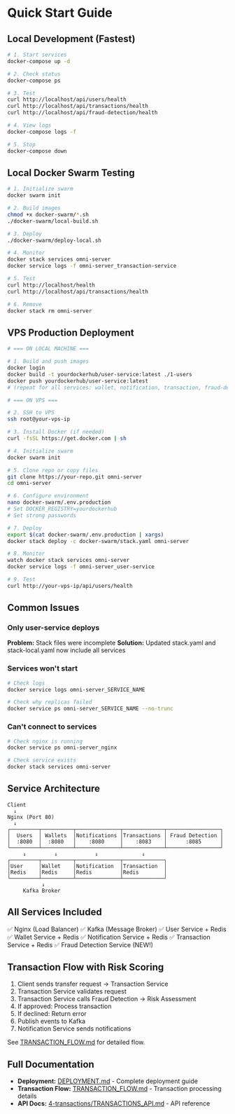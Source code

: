 # Quick Start Guide

## Local Development (Fastest)

```bash
# 1. Start services
docker-compose up -d

# 2. Check status
docker-compose ps

# 3. Test
curl http://localhost/api/users/health
curl http://localhost/api/transactions/health
curl http://localhost/api/fraud-detection/health

# 4. View logs
docker-compose logs -f

# 5. Stop
docker-compose down
```

## Local Docker Swarm Testing

```bash
# 1. Initialize swarm
docker swarm init

# 2. Build images
chmod +x docker-swarm/*.sh
./docker-swarm/local-build.sh

# 3. Deploy
./docker-swarm/deploy-local.sh

# 4. Monitor
docker stack services omni-server
docker service logs -f omni-server_transaction-service

# 5. Test
curl http://localhost/health
curl http://localhost/api/transactions/health

# 6. Remove
docker stack rm omni-server
```

## VPS Production Deployment

```bash
# === ON LOCAL MACHINE ===

# 1. Build and push images
docker login
docker build -t yourdockerhub/user-service:latest ./1-users
docker push yourdockerhub/user-service:latest
# (repeat for all services: wallet, notification, transaction, fraud-detection)

# === ON VPS ===

# 2. SSH to VPS
ssh root@your-vps-ip

# 3. Install Docker (if needed)
curl -fsSL https://get.docker.com | sh

# 4. Initialize swarm
docker swarm init

# 5. Clone repo or copy files
git clone https://your-repo.git omni-server
cd omni-server

# 6. Configure environment
nano docker-swarm/.env.production
# Set DOCKER_REGISTRY=yourdockerhub
# Set strong passwords

# 7. Deploy
export $(cat docker-swarm/.env.production | xargs)
docker stack deploy -c docker-swarm/stack.yaml omni-server

# 8. Monitor
watch docker stack services omni-server
docker service logs -f omni-server_user-service

# 9. Test
curl http://your-vps-ip/api/users/health
```

## Common Issues

### Only user-service deploys
**Problem:** Stack files were incomplete
**Solution:** Updated stack.yaml and stack-local.yaml now include all services

### Services won't start
```bash
# Check logs
docker service logs omni-server_SERVICE_NAME

# Check why replicas failed
docker service ps omni-server_SERVICE_NAME --no-trunc
```

### Can't connect to services
```bash
# Check nginx is running
docker service ps omni-server_nginx

# Check service exists
docker stack services omni-server
```

## Service Architecture

```
Client
  ↓
Nginx (Port 80)
  ↓
┌─────────┬──────────┬──────────────┬─────────────┬─────────────────┐
│  Users  │ Wallets  │Notifications │Transactions │ Fraud Detection │
│  :8080  │  :8080   │    :8080     │    :8083    │      :8085      │
└─────────┴──────────┴──────────────┴─────────────┴─────────────────┘
     ↓         ↓            ↓              ↓
┌─────────┬──────────┬──────────────┬─────────────┐
│User     │Wallet    │Notification  │Transaction  │
│Redis    │Redis     │Redis         │Redis        │
└─────────┴──────────┴──────────────┴─────────────┘
           ↓
     Kafka Broker
```

## All Services Included

✅ Nginx (Load Balancer)
✅ Kafka (Message Broker)
✅ User Service + Redis
✅ Wallet Service + Redis
✅ Notification Service + Redis
✅ Transaction Service + Redis
✅ Fraud Detection Service (NEW!)

## Transaction Flow with Risk Scoring

1. Client sends transfer request → Transaction Service
2. Transaction Service validates request
3. Transaction Service calls Fraud Detection → Risk Assessment
4. If approved: Process transaction
5. If declined: Return error
6. Publish events to Kafka
7. Notification Service sends notifications

See [TRANSACTION_FLOW.md](TRANSACTION_FLOW.md) for detailed flow.

## Full Documentation

- **Deployment:** [DEPLOYMENT.md](DEPLOYMENT.md) - Complete deployment guide
- **Transaction Flow:** [TRANSACTION_FLOW.md](TRANSACTION_FLOW.md) - Transaction processing details
- **API Docs:** [4-transactions/TRANSACTIONS_API.md](4-transactions/TRANSACTIONS_API.md) - API reference
